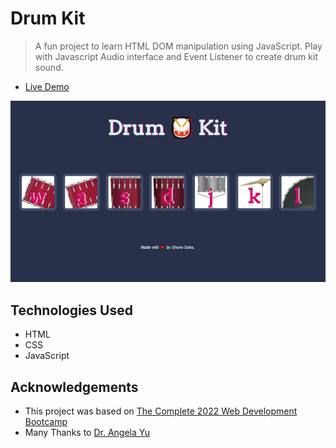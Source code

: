 # Drum Kit
> A fun project to learn HTML DOM manipulation using JavaScript. Play with Javascript Audio interface and Event Listener to create drum kit sound. 
- [Live Demo](https://a1shuvo-drum-kit.netlify.app)

![Screenshot](./images/screenshot.png?raw=true "Website Screenshot")

## Technologies Used
- HTML
- CSS
- JavaScript

## Acknowledgements
- This project was based on [The Complete 2022 Web Development Bootcamp](https://www.udemy.com/course/the-complete-web-development-bootcamp/)
- Many Thanks to [Dr. Angela Yu](https://github.com/angelabauer)